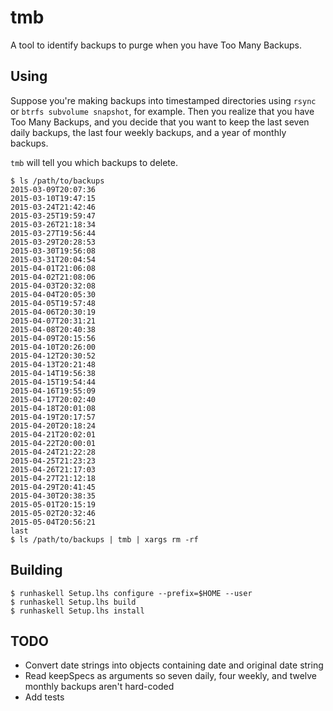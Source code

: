 # tmb

A tool to identify backups to purge when you have Too Many Backups.

## Using

Suppose you're making backups into timestamped directories using `rsync` or
`btrfs subvolume snapshot`, for example.  Then you realize that you have Too
Many Backups, and you decide that you want to keep the last seven daily
backups, the last four weekly backups, and a year of monthly backups.

`tmb` will tell you which backups to delete.

```
$ ls /path/to/backups
2015-03-09T20:07:36
2015-03-10T19:47:15
2015-03-24T21:42:46
2015-03-25T19:59:47
2015-03-26T21:18:34
2015-03-27T19:56:44
2015-03-29T20:28:53
2015-03-30T19:56:08
2015-03-31T20:04:54
2015-04-01T21:06:08
2015-04-02T21:08:06
2015-04-03T20:32:08
2015-04-04T20:05:30
2015-04-05T19:57:48
2015-04-06T20:30:19
2015-04-07T20:31:21
2015-04-08T20:40:38
2015-04-09T20:15:56
2015-04-10T20:26:00
2015-04-12T20:30:52
2015-04-13T20:21:48
2015-04-14T19:56:38
2015-04-15T19:54:44
2015-04-16T19:55:09
2015-04-17T20:02:40
2015-04-18T20:01:08
2015-04-19T20:17:57
2015-04-20T20:18:24
2015-04-21T20:02:01
2015-04-22T20:00:01
2015-04-24T21:22:28
2015-04-25T21:23:23
2015-04-26T21:17:03
2015-04-27T21:12:18
2015-04-29T20:41:45
2015-04-30T20:38:35
2015-05-01T20:15:19
2015-05-02T20:32:46
2015-05-04T20:56:21
last
$ ls /path/to/backups | tmb | xargs rm -rf
```

## Building

```
$ runhaskell Setup.lhs configure --prefix=$HOME --user
$ runhaskell Setup.lhs build
$ runhaskell Setup.lhs install
```

## TODO

* Convert date strings into objects containing date and original date string
* Read keepSpecs as arguments so seven daily, four weekly, and twelve monthly backups aren't hard-coded
* Add tests
